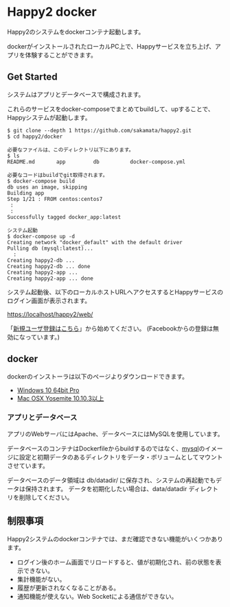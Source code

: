 # Happy2 docker

Happy2のシステムをdockerコンテナ起動します。

dockerがインストールされたローカルPC上で、Happyサービスを立ち上げ、アプリを体験することができます。


## Get Started

システムはアプリとデータベースで構成されます。

これらのサービスをdocker-composeでまとめてbuildして、upすることで、Happyシステムが起動します。

```
$ git clone --depth 1 https://github.com/sakamata/happy2.git
$ cd happy2/docker

必要なファイルは、このディレクトリ以下にあります。
$ ls
README.md		app			db			docker-compose.yml

必要なコードはbuildでgit取得されます。
$ docker-compose build
db uses an image, skipping
Building app
Step 1/21 : FROM centos:centos7
 :
 :
Successfully tagged docker_app:latest

システム起動
$ docker-compose up -d
Creating network "docker_default" with the default driver
Pulling db (mysql:latest)...
  :
Creating happy2-db ... 
Creating happy2-db ... done
Creating happy2-app ... 
Creating happy2-app ... done
```

システム起動後、以下のローカルホストURLへアクセスするとHappyサービスのログイン画面が表示されます。

[https://localhost/happy2/web/](https://localhost/happy2/web/)

「[新規ユーザ登録はこちら](https://localhost/happy2/web/account/signup)」から始めてください。
(Facebookからの登録は無効になっています。)

## docker

dockerのインストーラは以下のページよりダウンロードできます。

- [Windows 10 64bit Pro](https://www.docker.com/docker-windows)
- [Mac OSX Yosemite 10.10.3以上](https://www.docker.com/docker-mac)

### アプリとデータベース

アプリのWebサーバにはApache、データベースにはMySQLを使用しています。

データベースのコンテナはDockerfileからbuildするのではなく、[mysql](https://hub.docker.com/r/_/mysql/)のイメージに設定と初期データのあるディレクトリをデータ・ボリュームとしてマウントさせています。

データベースのデータ領域は db/datadir/ に保存され、システムの再起動でもデータは保持されます。
データを初期化したい場合は、data/datadir ディレクトリを削除してください。

## 制限事項

Happy2システムのdockerコンテナでは、まだ確認できない機能がいくつかあります。

- ログイン後のホーム画面でリロードすると、値が初期化され、前の状態を表示できない。
- 集計機能がない。
- 履歴が更新されなくなることがある。
- 通知機能が使えない。Web Socketによる通信ができない。


